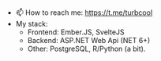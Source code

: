 - 📫 How to reach me: https://t.me/turbcool
- My stack: 
  -  Frontend: Ember.JS, SvelteJS
  -  Backend: ASP.NET Web Api (NET 6+)
  -  Other: PostgreSQL, R/Python (a bit).
